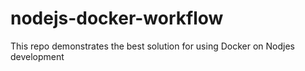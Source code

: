 # nodejs-docker-workflow
This repo demonstrates the best solution for using Docker on Nodjes development
